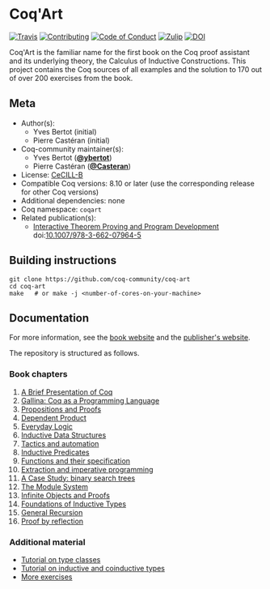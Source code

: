 # Coq'Art

[![Travis][travis-shield]][travis-link]
[![Contributing][contributing-shield]][contributing-link]
[![Code of Conduct][conduct-shield]][conduct-link]
[![Zulip][zulip-shield]][zulip-link]
[![DOI][doi-shield]][doi-link]

[travis-shield]: https://travis-ci.com/coq-community/coq-art.svg?branch=master
[travis-link]: https://travis-ci.com/coq-community/coq-art/builds

[contributing-shield]: https://img.shields.io/badge/contributions-welcome-%23f7931e.svg
[contributing-link]: https://github.com/coq-community/manifesto/blob/master/CONTRIBUTING.md

[conduct-shield]: https://img.shields.io/badge/%E2%9D%A4-code%20of%20conduct-%23f15a24.svg
[conduct-link]: https://github.com/coq-community/manifesto/blob/master/CODE_OF_CONDUCT.md

[zulip-shield]: https://img.shields.io/badge/chat-on%20zulip-%23c1272d.svg
[zulip-link]: https://coq.zulipchat.com/#narrow/stream/237663-coq-community-devs.20.26.20users


[doi-shield]: https://zenodo.org/badge/DOI/10.1007/978-3-662-07964-5.svg
[doi-link]: https://doi.org/10.1007/978-3-662-07964-5

Coq'Art is the familiar name for the first book on the Coq proof assistant
and its underlying theory, the Calculus of Inductive Constructions.
This project contains the Coq sources of all examples and the solution to 170
out of over 200 exercises from the book.

## Meta

- Author(s):
  - Yves Bertot (initial)
  - Pierre Castéran (initial)
- Coq-community maintainer(s):
  - Yves Bertot ([**@ybertot**](https://github.com/ybertot))
  - Pierre Castéran ([**@Casteran**](https://github.com/Casteran))
- License: [CeCILL-B](LICENSE)
- Compatible Coq versions: 8.10 or later (use the corresponding release for other Coq versions)
- Additional dependencies: none
- Coq namespace: `coqart`
- Related publication(s):
  - [Interactive Theorem Proving and Program Development](http://www.labri.fr/perso/casteran/CoqArt/) doi:[10.1007/978-3-662-07964-5](https://doi.org/10.1007/978-3-662-07964-5)

## Building instructions

``` shell
git clone https://github.com/coq-community/coq-art
cd coq-art
make   # or make -j <number-of-cores-on-your-machine>
```

## Documentation

For more information, see the [book website][book-url]
and the [publisher's website][publisher-url].

The repository is structured as follows.

### Book chapters

1. [A Brief Presentation of Coq](ch1_overview)
2. [Gallina: Coq as a Programming Language](ch2_types_expressions)
3. [Propositions and Proofs](ch3_propositions_proofs)
4. [Dependent Product](ch4_dependent_product)
5. [Everyday Logic](ch5_everydays_logic)
6. [Inductive Data Structures](ch5_everydays_logic)
7. [Tactics and automation](ch5_everydays_logic)
8. [Inductive Predicates](ch8_inductive_predicates)
9. [Functions and their specification](ch9_function_specification)
10. [Extraction and imperative programming](ch10_extraction_and_imperative_programs)
11. [A Case Study: binary search trees](ch11_search_trees)
12. [The Module System](ch12_modules)
13. [Infinite Objects and Proofs](ch13_co_inductive_types)
14. [Foundations of Inductive Types](ch14_fundations_of_inductive_types)
15. [General Recursion](ch15_general_recursion)
16. [Proof by reflection](ch16_proof_by_reflection)

### Additional material

- [Tutorial on type classes](tutorial_type_classes)
- [Tutorial on inductive and coinductive types](tutorial_inductive_co_inductive_types)
- [More exercises](more_exercises)

[book-url]: http://www.labri.fr/perso/casteran/CoqArt/
[publisher-url]: https://www.springer.com/gp/book/9783540208549
